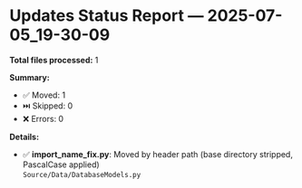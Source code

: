# Updates Status Report — 2025-07-05_19-30-09

**Total files processed:** 1

**Summary:**
- ✅ Moved: 1
- ⏭️ Skipped: 0
- ❌ Errors: 0

**Details:**

- ✅ **import_name_fix.py**: Moved by header path (base directory stripped, PascalCase applied)  
    `Source/Data/DatabaseModels.py`

